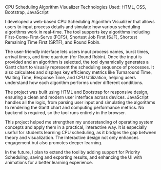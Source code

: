CPU Scheduling Algorithm Visualizer
Technologies Used: HTML, CSS, Bootstrap, JavaScript

I developed a web-based CPU Scheduling Algorithm Visualizer that allows users to input process details and simulate how various scheduling algorithms work in real-time. The tool supports key algorithms including First-Come-First-Serve (FCFS), Shortest Job First (SJF), Shortest Remaining Time First (SRTF), and Round Robin.

The user-friendly interface lets users input process names, burst times, arrival times, and time quantum (for Round Robin). Once the input is provided and an algorithm is selected, the tool dynamically generates a Gantt chart to visually represent the scheduling sequence of processes. It also calculates and displays key efficiency metrics like Turnaround Time, Waiting Time, Response Time, and CPU Utilization, helping users understand how each algorithm performs under different conditions.

The project was built using HTML and Bootstrap for responsive design, ensuring a clean and modern user interface across devices. JavaScript handles all the logic, from parsing user input and simulating the algorithms to rendering the Gantt chart and computing performance metrics. No backend is required, so the tool runs entirely in the browser.

This project helped me strengthen my understanding of operating system concepts and apply them in a practical, interactive way. It is especially useful for students learning CPU scheduling, as it bridges the gap between theory and visualization. The interactive design not only enhances engagement but also promotes deeper learning.

In the future, I plan to extend the tool by adding support for Priority Scheduling, saving and exporting results, and enhancing the UI with animations for a better learning experience.

